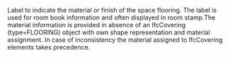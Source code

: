 Label to indicate the material or finish of the space flooring. The label is used for room book information and often displayed in room stamp.The material information is provided in absence of an IfcCovering (type=FLOORING) object with own shape representation and material assignment. In case of inconsistency the material assigned to IfcCovering elements takes precedence.
